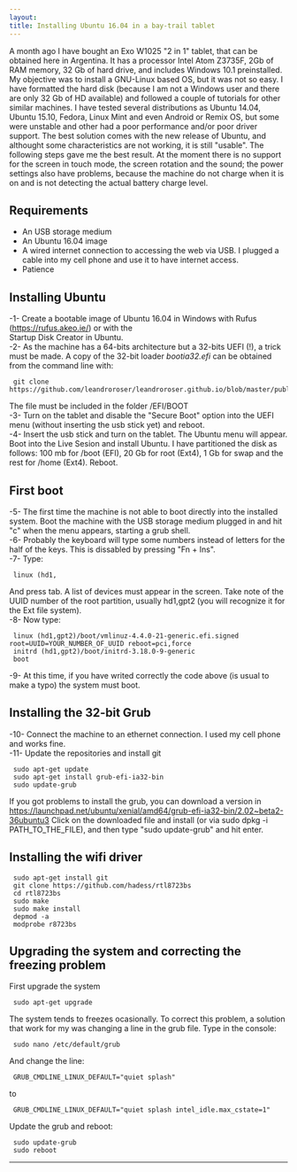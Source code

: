 ```yaml
---
layout: 
title: Installing Ubuntu 16.04 in a bay-trail tablet
---
```


A month ago I have bought an Exo W1025  "2 in 1" tablet, that can be obtained here in Argentina. It has a processor Intel Atom Z3735F, 2Gb of RAM memory, 32 Gb of hard drive, and includes Windows 10.1 preinstalled. My objective was to install a GNU-Linux based OS, but it was not so easy. I have formatted the hard disk (because I am not a Windows user and there are only 32 Gb of HD available) and followed a couple of tutorials for other similar machines.  I have tested several distributions as Ubuntu 14.04, Ubuntu 15.10, Fedora, Linux Mint and even Android or Remix OS, but some were unstable and other had a poor performance and/or
poor driver support. The best solution comes with the new release of Ubuntu, and althought some characteristics are not working, it is still "usable". The following steps gave me the best result. At the moment there is no support for the screen in touch mode, the screen rotation and the sound; the power settings also have problems, because the machine do not charge when it is on and is not detecting the actual battery charge level.

## Requirements

* An USB storage medium  
* An Ubuntu 16.04 image  
*  A wired internet connection to accessing the web via USB. I plugged a cable into my cell phone and use it to have internet access.
* Patience  

## Installing Ubuntu
-1- Create a bootable image of Ubuntu 16.04 in Windows with Rufus (https://rufus.akeo.ie/) or with the  
Startup Disk Creator in Ubuntu.  
-2- As the machine has a 64-bits architecture but a 32-bits UEFI (!), a trick must be made. A copy of the 32-bit loader *bootia32.efi* can be obtained from the command line with:
 
```{bash}
 git clone https://github.com/leandroroser/leandroroser.github.io/blob/master/public/bootia32.efi
```

The file must be included in the folder /EFI/BOOT  
-3- Turn on the tablet and disable the "Secure Boot" option into the UEFI menu (without inserting the usb stick yet) and reboot.  
-4- Insert the usb stick and turn on the tablet. The Ubuntu menu will appear. Boot into the Live Sesion and install Ubuntu. I have partitioned the disk as follows: 100 mb for /boot (EFI), 20 Gb for root (Ext4), 1 Gb for swap and the rest for /home (Ext4). Reboot.  
  
  
## First boot
-5- The first time the machine is not able to boot directly into the installed system. Boot the machine with the USB storage 
medium plugged in and hit "c" when the menu appears, starting a grub shell.  
-6- Probably the keyboard will type some numbers instead of letters for the half of the keys. This is dissabled by pressing 
"Fn + Ins".  
-7- Type:  

```{bash}
 linux (hd1,
```
And press tab. A list of devices must appear in the screen. Take note of the UUID number of the root partition, usually hd1,gpt2 (you will recognize it for the Ext file system).  
-8- Now type:  

```{bash}
 linux (hd1,gpt2)/boot/vmlinuz-4.4.0-21-generic.efi.signed root=UUID=YOUR_NUMBER_OF_UUID reboot=pci,force
 initrd (hd1,gpt2)/boot/initrd-3.18.0-9-generic
 boot
```
-9- At this time, if you have writed correctly the code above (is usual to make a typo) the system must boot.  
  
  
## Installing the 32-bit Grub
-10- Connect the machine to an ethernet connection. I used my cell phone and works fine.  
-11- Update the repositories and install git  

```{bash}
 sudo apt-get update
 sudo apt-get install grub-efi-ia32-bin
 sudo update-grub
```

If you got problems to install the grub, you can download a version in https://launchpad.net/ubuntu/xenial/amd64/grub-efi-ia32-bin/2.02~beta2-36ubuntu3
Click on the downloaded file and install (or via sudo dpkg -i PATH_TO_THE_FILE), and then type "sudo update-grub" and hit enter.
  
  
## Installing the wifi driver  

```{bash}
 sudo apt-get install git
 git clone https://github.com/hadess/rtl8723bs
 cd rtl8723bs
 sudo make
 sudo make install
 depmod -a
 modprobe r8723bs
```
  
## Upgrading the system and correcting the freezing problem
First upgrade the system  

```{bash}
 sudo apt-get upgrade
```

The system tends to freezes ocasionally. To correct this problem, a solution that work for my was changing a line
in the grub file. Type in the console:  

```{bash}
 sudo nano /etc/default/grub
```

And change the line:  

```
 GRUB_CMDLINE_LINUX_DEFAULT="quiet splash"
```

to  

```
 GRUB_CMDLINE_LINUX_DEFAULT="quiet splash intel_idle.max_cstate=1"
```

Update the grub and reboot:  

```{bash}
 sudo update-grub
 sudo reboot
```
---------------------------






